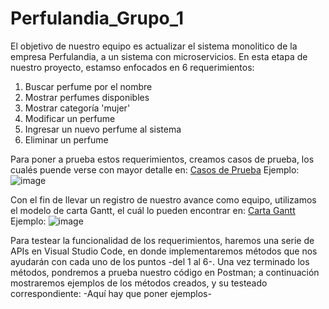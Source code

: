 # Perfulandia_Grupo_1
El objetivo de nuestro equipo es actualizar el sistema monolitico de la empresa Perfulandia, a un sistema con microservicios. En esta etapa de nuestro proyecto, estamso enfocados en 6 requerimientos:
  1. Buscar perfume por el nombre
  2. Mostrar perfumes disponibles
  3. Mostrar categoría 'mujer'
  4. Modificar un perfume
  5. Ingresar un nuevo perfume al sistema
  6. Eliminar un perfume

Para poner a prueba estos requerimientos, creamos casos de prueba, los cualés puende verse con mayor detalle en:
[Casos de Prueba]([url](https://docs.google.com/spreadsheets/d/1pFc_NshsX3FozzPNAIGjGRa81tJIBs7GJu-JoMw7p_0/edit?usp=sharing))
Ejemplo: 
![image](https://github.com/user-attachments/assets/f3b4e0b0-918c-48ec-9881-00fc942ba104)

Con el fin de llevar un registro de nuestro avance como equipo, utilizamos el modelo de carta Gantt, el cuál lo pueden encontrar en: 
[Carta Gantt]([url](https://docs.google.com/spreadsheets/d/1T88xv_SvmG8MqBjmDm0QIB9hgcdLkPwPyVFqAx14S-c/edit?usp=sharing))
Ejemplo: 
![image](https://github.com/user-attachments/assets/499bfeda-a248-4e80-98dc-f45a7a9cca99)

Para testear la funcionalidad de los requerimientos, haremos una serie de APIs en Visual Studio Code, en donde implementaremos métodos que nos ayudarán con cada uno de los puntos -del 1 al 6-. Una vez terminado los métodos, pondremos a prueba nuestro código en Postman; a continuación mostraremos ejemplos de los métodos creados, y su testeado correspondiente:
-Aquí hay que poner ejemplos-
